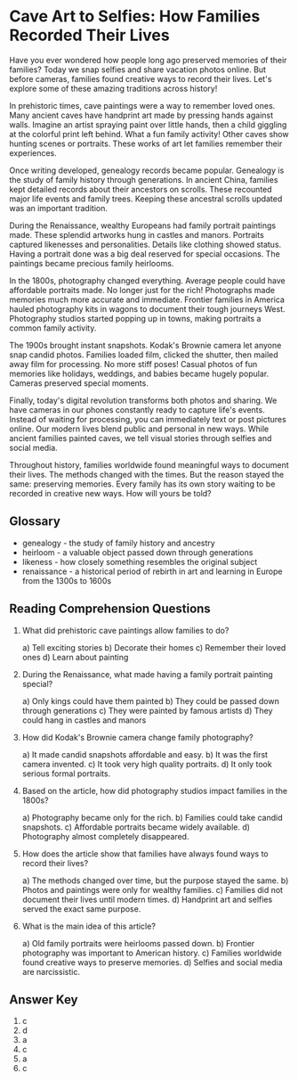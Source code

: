 # Cave Art to Selfies: How Families Recorded Their Lives

Have you ever wondered how people long ago preserved memories of their families? Today we snap selfies and share vacation photos online. But before cameras, families found creative ways to record their lives. Let's explore some of these amazing traditions across history!

In prehistoric times, cave paintings were a way to remember loved ones. Many ancient caves have handprint art made by pressing hands against walls. Imagine an artist spraying paint over little hands, then a child giggling at the colorful print left behind. What a fun family activity! Other caves show hunting scenes or portraits. These works of art let families remember their experiences.

Once writing developed, genealogy records became popular. Genealogy is the study of family history through generations. In ancient China, families kept detailed records about their ancestors on scrolls. These recounted major life events and family trees. Keeping these ancestral scrolls updated was an important tradition.

During the Renaissance, wealthy Europeans had family portrait paintings made. These splendid artworks hung in castles and manors. Portraits captured likenesses and personalities. Details like clothing showed status. Having a portrait done was a big deal reserved for special occasions. The paintings became precious family heirlooms.

In the 1800s, photography changed everything. Average people could have affordable portraits made. No longer just for the rich! Photographs made memories much more accurate and immediate. Frontier families in America hauled photography kits in wagons to document their tough journeys West. Photography studios started popping up in towns, making portraits a common family activity.

The 1900s brought instant snapshots. Kodak's Brownie camera let anyone snap candid photos. Families loaded film, clicked the shutter, then mailed away film for processing. No more stiff poses! Casual photos of fun memories like holidays, weddings, and babies became hugely popular. Cameras preserved special moments.

Finally, today's digital revolution transforms both photos and sharing. We have cameras in our phones constantly ready to capture life's events. Instead of waiting for processing, you can immediately text or post pictures online. Our modern lives blend public and personal in new ways. While ancient families painted caves, we tell visual stories through selfies and social media.

Throughout history, families worldwide found meaningful ways to document their lives. The methods changed with the times. But the reason stayed the same: preserving memories. Every family has its own story waiting to be recorded in creative new ways. How will yours be told?

## Glossary

- genealogy - the study of family history and ancestry
- heirloom - a valuable object passed down through generations
- likeness - how closely something resembles the original subject
- renaissance - a historical period of rebirth in art and learning in Europe from the 1300s to 1600s

## Reading Comprehension Questions

1. What did prehistoric cave paintings allow families to do?

   a) Tell exciting stories
   b) Decorate their homes
   c) Remember their loved ones
   d) Learn about painting

2. During the Renaissance, what made having a family portrait painting special?

   a) Only kings could have them painted
   b) They could be passed down through generations
   c) They were painted by famous artists
   d) They could hang in castles and manors

3. How did Kodak's Brownie camera change family photography?

   a) It made candid snapshots affordable and easy.
   b) It was the first camera invented.
   c) It took very high quality portraits.
   d) It only took serious formal portraits.

4. Based on the article, how did photography studios impact families in the 1800s?

   a) Photography became only for the rich.
   b) Families could take candid snapshots.
   c) Affordable portraits became widely available.
   d) Photography almost completely disappeared.

5. How does the article show that families have always found ways to record their lives?

   a) The methods changed over time, but the purpose stayed the same.
   b) Photos and paintings were only for wealthy families.
   c) Families did not document their lives until modern times.
   d) Handprint art and selfies served the exact same purpose.

6. What is the main idea of this article?

   a) Old family portraits were heirlooms passed down.
   b) Frontier photography was important to American history.
   c) Families worldwide found creative ways to preserve memories.
   d) Selfies and social media are narcissistic.

## Answer Key

1. c
2. d
3. a
4. c
5. a
6. c
